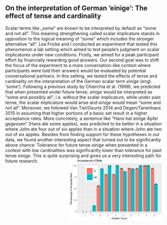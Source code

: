 ## On the interpretation of German ’einige’: The effect of tense and cardinality
Scalar terms like „some“ are known to be interpreted by default as “some and not all”. 
This meaning strengthening called scalar implicature stands in opposition to the logical meaning of “some” which includes the stronger alternative “all”.
Lea Fricke and I conducted an experiment that tested this phenomenon a lab setting which aimed to test people’s judgment on scalar implicatures under new conditions. 
Firstly, we aimed for a peak participant effort by financially rewarding good answers. 
Our second goal was to shift the focus of the experiment to a more conversation-like context where participants were told their answers would be evaluated by potential conversational partners.
In this setting, we tested the effects of tense and cardinality on the interpretation of the German scalar term *einige* (engl. 'some'). 
Following a previous study by Chierchia et al. (1998), we predicted that when presented under future tense, *einige* would be interpreted as “some and possibly all”, i.e. without the scalar implicature, while under past tense, the scalar implicature would arise and *einige* would mean “some and not all”.
Moreover, we followed Van Tiel/Geurts 2014 and Degen/Tanenhaus 2015 in assuming that higher portions of a basic set result in a higher acceptance rates. 
More concretely, a sentence like “Hans hat einige Äpfel gegessen” (Hans ate some apples), was predicted to be better in a situation where John ate four out of six apples than in a situation where John ate two out of six apples. 
Besides from finding support for these hypotheses in our data, we found another interesting aspect that turned out to be significantly above chance: 
Tolerance for future tense *einige* when presented in a context with low cardinalities was significantly lower than tolerance for past tense *einige*.
This is quite surprising and gives us a very interesting path for future research. 
<img src="../images/graph_elm.png" alt="A graph of our results" style="width: 300px; float: right;">
